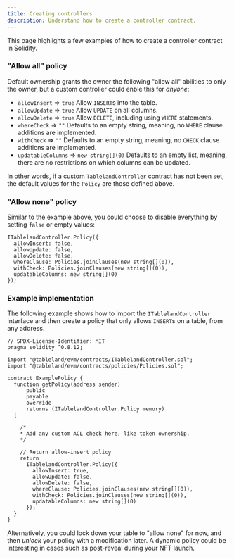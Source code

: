 ```yaml
---
title: Creating controllers
description: Understand how to create a controller contract.
---
```


This page highlights a few examples of how to create a controller contract in Solidity.

### "Allow all" policy

Default ownership grants the owner the following "allow all" abilities to only the owner, but a custom controller could enble this for _anyone_:

- `allowInsert` ⇒ `true`
  Allow `INSERT`s into the table.
- `allowUpdate` ⇒ `true`
  Allow `UPDATE` on all columns.
- `allowDelete` ⇒ `true`
  Allow `DELETE`, including using `WHERE` statements.
- `whereCheck` ⇒ `""`
  Defaults to an empty string, meaning, no `WHERE` clause additions are implemented.
- `withCheck` ⇒ `""`
  Defaults to an empty string, meaning, no `CHECK` clause additions are implemented.
- `updatableColumns` ⇒ `new string[](0)`
  Defaults to an empty list, meaning, there are no restrictions on which columns can be updated.

In other words, if a custom `TablelandController` contract has not been set, the default values for the `Policy` are those defined above.

### "Allow none" policy

Similar to the example above, you could choose to disable everything by setting `false` or empty values:

```solidity
ITablelandController.Policy({
  allowInsert: false,
  allowUpdate: false,
  allowDelete: false,
  whereClause: Policies.joinClauses(new string[](0)),
  withCheck: Policies.joinClauses(new string[](0)),
  updatableColumns: new string[](0)
});
```

### Example implementation

The following example shows how to import the `ITablelandController` interface and then create a policy that only allows `INSERT`s on a table, from any address.

```solidity
// SPDX-License-Identifier: MIT
pragma solidity ^0.8.12;

import "@tableland/evm/contracts/ITablelandController.sol";
import "@tableland/evm/contracts/policies/Policies.sol";

contract ExamplePolicy {
  function getPolicy(address sender)
      public
      payable
      override
      returns (ITablelandController.Policy memory)
  {

    /*
    * Add any custom ACL check here, like token ownership.
    */

    // Return allow-insert policy
    return
      ITablelandController.Policy({
        allowInsert: true,
        allowUpdate: false,
        allowDelete: false,
        whereClause: Policies.joinClauses(new string[](0)),
        withCheck: Policies.joinClauses(new string[](0)),
        updatableColumns: new string[](0)
      });
  }
}
```

Alternatively, you could lock down your table to "allow none" for now, and then _unlock_ your policy with a modification later. A dynamic policy could be interesting in cases such as post-reveal during your NFT launch.
